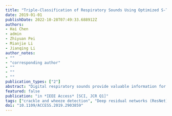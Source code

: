 ```yaml
---
title: "Triple-Classification of Respiratory Sounds Using Optimized S-Transform and Deep Residual Networks"
date: 2019-01-01
publishDate: 2022-10-28T07:49:33.688912Z
authors:
- Hai Chen
- admin
- Zhiyuan Pei
- Mianjie Li
- Jianqing Li
author_notes:
- ""
- "corresponding author"
- ""
- ""
- ""
publication_types: ["2"]
abstract: "Digital respiratory sounds provide valuable information for telemedicine and smart diagnosis in an non-invasive way of pathological detection. As the typical continuous abnormal respiratory sound, wheeze is clinically correlated with asthma or chronic obstructive lung diseases. Meanwhile, the discontinuous adventitious crackle is clinically correlated with pneumonia, bronchitis, and so on. The detection and classification of both attract many studies for decades. However, due to the contained artifacts and constrained feature extraction methods, the reliability and accuracy of the classification of wheeze, crackle, and normal sounds need significant improvement. In this paper, we propose a novel method for the identification of wheeze, crackle, and normal sounds using the optimized S-transform (OST) and deep residual networks (ResNets). First, the raw respiratory sound is processed by the proposed OST. Then, the spectrogram of OST is rescaled for the Resnet. After the feature learning and classification are fulfilled by the ResNet, the classes of respiratory sounds are recognized. Because the proposed OST highlights the features of wheeze, crackle, and respiratory sounds, and the deep residual learning generates discriminative features for better recognition, this proposed method provides reliable access for respiratory disease-related telemedicine and E-health diagnosis. The experimental results show that the proposed OST and ResNet is excellent for the multi-classification of respiratory sounds with the accuracy, sensitivity, and specificity up to 98.79%, 96.27% and 100%, respectively. The comparison results of the triple-classification of respiratory sounds indicate that the proposed method outperforms the deep-learning-based ensembling convolutional neural network (CNN) by 3.23% and the empirical mode decomposition-based artificial neural network (ANN) by 4.63%, respectively."
featured: false
publication: "in *IEEE Access* [SCI, JCR Q1]"
tags: ["crackle and wheeze detection", "Deep residual networks (ResNet)", "Diseases", "Feature extraction", "Lung", "optimized S-transform (OST)", "respiratory sounds classification", "Spectrogram", "Time-frequency analysis", "Training", "Transforms"]
doi: "10.1109/ACCESS.2019.2903859"
---
```


